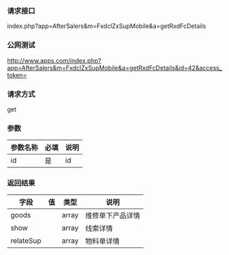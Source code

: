 ### **请求接口**
index.php?app=AfterSalers&m=FxdclZxSupMobile&a=getRxdFcDetails



### **公网测试**
http://www.apps.com/index.php?app=AfterSalers&m=FxdclZxSupMobile&a=getRxdFcDetails&id=42&access_token=

### **请求方式**
get


### **参数**
| 参数名称  |必填|     说明      |
|------|-----|------|
| id| 是 |   id|

### **返回结果**
|字段        |值          |类型    |说明        |
| ---------  |--------    |-------- |--------  |
| goods|  | array  |维修单下产品详情|
| show|  | array  |线索详情|
| relateSup|  | array  |物料单详情|